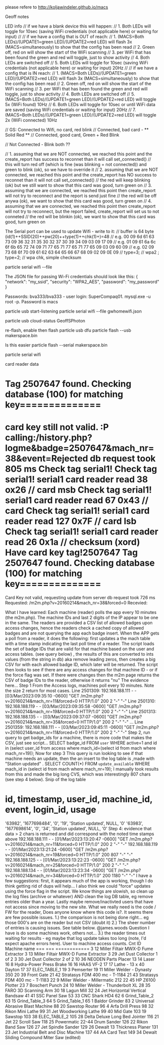 please refere to http://koljawindeler.github.io/macs


Geoff notes

LED info
	//	if we have a blank device this will happen:
	//	1. Both LEDs will toggle for 10sec (saving WiFi credentials (not applicable here) or waiting for input)
	//
	//	if we have a config that is OUT of reach:
	//	1. (MACS=Both LEDs)/(UPDATE1=green LED)/(UPDATE2=red LED) will flash 3x (MACS=simultaneously) to show that the config has been read
	//	2. Green off, red on will show the start of the WiFi scanning
	//	3. per WiFi that has been found the green and red will toggle, just to show activity
	// 	4. Both LEDs are switched off
	//	5. Both LEDs will toggle for 10sec (saving WiFi credentials (not applicable here) or waiting for input) 20Hz
	//
	//	if we have a config that is IN reach:
	//	1. (MACS=Both LEDs)/(UPDATE1=green LED)/(UPDATE2=red LED) will flash 3x (MACS=simultaneously) to show that the config has been read
	//	2. Green off, red on will show the start of the WiFi scanning
	//	3. per WiFi that has been found the green and red will toggle, just to show activity
	// 	4. Both LEDs are switched off
	//	5. (MACS=Both LEDs)/(UPDATE1=green LED)/(UPDATE2=red LED) will toggle 5x (WiFi found) 10Hz
	//	6. Both LEDs will toggle for 10sec or until WiFi data are saved (saving WiFi credentials or waiting for input) 20Hz
	//	7. (MACS=Both LEDs)/(UPDATE1=green LED)/(UPDATE2=red LED) will toggle 2x (WiFi connected) 10Hz

  

  // GS: Connected to Wifi, no card, red blink
  // Connected, bad card - ** Solid Red **
  // Connected, good card, Green  + Red Blink

  // Not Connected - Blink both ??


  
  // 1. assuming that we are NOT connected, we reached this point and the create_report has success to reconnet than it will call set_connected()
  // this will turn red off (which is fine (was blinking = not connected)) and green to blink (ok), so we have to override it
  // 2. assuming that we are NOT connected, we reached this point and the create_report has NO success to reconnet than it will not call set_connected()
  // the red will keep blinking (ok) but we still want to show that this card was good, turn green on
  // 3. assuming that we are connected, we reached this point then create_report will not try to reconnect and the report is send just fine
  // the red will be off anywa (ok), we want to show that this card was good, turn green on
  // 4. assuming that we are connected, we reached this point then create_report will not try to reconnect, but the report failed, create_report will set us to not conneted
  // the red will be blinkin (ok), we want to show that this card was good, turn green on

The Serial port can be used to update Wifi - write to it:
    // buffer is 64 byte (id(1)+<tab>+SSID(20)+<tab>+pw(20)+<tab>+type(1)+<tab>+chk(1)+<tab>)=48
    // e.g. 00 09 6d 61 63 73 09 36 32 31 35 30 32 37 30 39 34 09 03 09 17 09
    // e.g. 01 09 61 6a 6c 6f 6b 65 72 74 09 71 77 65 71 77 65 71 77 65 09 03 09 60 09
    // e.g. 02 09 73 68 6f 70 09 61 62 63 64 65 66 67 68 09 02 09 0E 09
        //   type=3; // wpa2 ;
             type=2; // wpa
             chk, simple checksum




particle serial wifi --file <config file>

The JSON file for passing Wi-Fi credentials should look like this:
{
  "network": "my_ssid",
  "security": "WPA2_AES",
  "password": "my_password"
}

Passwords:  bva333/bva333  - user login:   SuperCompaq01.
mysql.exe -u root -p.     Password is macs

particle usb start-listening
particle serial wifi --file gwhomewifi.json

particle usb cloud-status  GeoffSPhoton

re-flash, enable then flash
particle usb dfu 
particle flash --usb makerspace.bin

Is this easier
particle flash --serial makerspace.bin

particle serial wifi


card reader data

Tag 2507647 found. Checking database (100) for matching key==============
==============
card key still not valid. :P
calling:/history.php?logme&badge=2507647&mach_nr=38&event=Rejected
db request took 805 ms
Check tag serial1!
Check tag serial1!
serial1 card reader read 38  ox26  // card msb
Check tag serial1!
serial1 card reader read 67  0x43  // card
Check tag serial1!
serial1 card reader read 127 0x7F  // card lsb
Check tag serial1!
serial1 card reader read 26 0x1a   // checksum (xord)
Have card key tag!2507647
Tag 2507647 found. Checking database (100) for matching key==============
==============
Card Key not valid, requesting update from server
db request took 726 ms
Requested:
/m2m.php?v=20160214&mach_nr=38&forced=0
Recevied:


What I have learned:
Each machine (reader) polls the app every 10 minutes (the m2m.php). The machine IDs and last 2 digits of the IP appear to be one in the same. The readers are provided a CSV list of allowed badges upon access  changes, hence the readers check a cached copy of allowed badges and are not querying the app each badge insert.
When the APP gets a poll from a reader, it does the following:
first updates a the mach table with a time stamp indicating the last poll time of a reader.
The script loads the set of badge IDs that are valid for that machine based on the user and access tables. (see query below) , the results of this are converted to ints values (from the string in db) aka remove leading zeros, then creates a big CSV for with each allowed badge ID, which later will be returned.
The script then looks to see if there are any access changes for that machine ID - or if the force flag was set.
If there were changes then the m2m page returns the CSV of badge IDs to the reader, otherwise it returns "nu"
The evidence here…
Step 1
From the Access logs, machines poll every 10 minutes. Note the size 2 return for most cases.
Line 2501309: 192.168.188.111 - - [03/Mar/2023:09:35:10 -0600] "GET /m2m.php?v=20160214&mach_nr=11&forced=0 HTTP/1.0" 200 2 "-" "-"
Line 2501310: 192.168.188.119 - - [03/Mar/2023:09:35:58 -0600] "GET /m2m.php?v=20160214&mach_nr=19&forced=0 HTTP/1.0" 200 2 "-" "-"
Line 2501313: 192.168.188.135 - - [03/Mar/2023:09:37:07 -0600] "GET /m2m.php?v=20160214&mach_nr=35&forced=0 HTTP/1.0" 200 2 "-" "-"
…
Line 2501359: 192.168.188.111 - - [03/Mar/2023:09:45:11 -0600] "GET /m2m.php?v=20160214&mach_nr=11&forced=0 HTTP/1.0" 200 2 "-" "-"
Step 2,
 run query to get badge_ids for a machine, there is more code that makes the CSV, just see script…
SELECT badge_id FROM `user` WHERE active=1 and id in (select user_id from access where mach_id=(select id from mach where mach_nr=19));
Now for step 3
This query is run looking to see if that machine needs an update, then the an insert to the log table is ,made with "Station updated" .
 SELECT COUNT(*) FROM `update_available` WHERE mach_id in (select id from mach where mach_nr=19);
I manually took results from this and made the big long CVS, which was interestingly 807 chars (see step 4 below).
Snip of the log table
# id, timestamp, user_id, machine_id, event, login_id, usage
'63982', '1677698484', '0', '19', 'Station updated', NULL, '0'
'63983', '1677698614', '0', '34', 'Station updated', NULL, '0'
Step 4: evidence that data > 2 chars is returned and did correspond with the noted time stamps above
192.168.188.111 - - [01/Mar/2023:13:20:47 -0600] "GET /m2m.php?v=20160214&mach_nr=11&forced=0 HTTP/1.0" 200 2 "-" "-"
192.168.188.119 - - [01/Mar/2023:13:21:24 -0600] "GET /m2m.php?v=20160214&mach_nr=19&forced=0 HTTP/1.0" 200 807 "-" "-"
192.168.188.125 - - [01/Mar/2023:13:22:23 -0600] "GET /m2m.php?v=20160214&mach_nr=25&forced=0 HTTP/1.0" 200 2 "-" "-"
192.168.188.134 - - [01/Mar/2023:13:23:34 -0600] "GET /m2m.php?v=20160214&mach_nr=34&forced=0 HTTP/1.0" 200 1180 "-" "-"
I have a few suggestions:
first, it appears much of the app is working, though I do think getting rid of dups will help… I also think we could "force" updates using the force flag in the script.
We know things are slowish, so clean up the log files (archive or whatever) AND clean the log DB table, eg remove entries older than a year. Lastly maybe remove/inactivted users that have not access since moving to the new site.
What we really need is the code / FW for the reader, Does anyone know where this code is?. It seems there are few possible issues.
1.) the comparison is not being done right… eg those 000's are on the reader but not CSV (doubt it)
2.) The sheer number of entries is causing issues. See table below. 
@james.woods
 Question I have is do some machines work, others not…
3.) the reader times out waiting for results - eg maybe that log update takes too long (note, I'd expect apache errors here).
User to machine access counts.
Cnt       ID          Machine name
===      ===       ============
3         12        Miller Filtair MWX-D Fume Extractor
3         13        Miller Filtair MWX-D Fume Extractor
3         29        Jet Dust Collector 1 of 2
3         30        Jet Dust Collector 2 of 2
10        36        NEODEN Parts Placer
13        14        Laser
16        8         Hydra-Power Press Brake
16        16        HAAS VF-2
17        17        Lathe - 13 x 40 Dayton
17        37        ELEC_TABLE_1
19        3         Pemserter
19        11        Miller Welder - Dynasty 350
20        39        Front Gate
21        42        Stratasys FDM 400 mc - T-1184
21        43        Stratasys FDM 400 mc - T-1183
22        9         Miller Welder - Millermatic 212
22        45        HP Z6100 Plotter
23        7         Boschert Punch
24        10        Miller Welder - Thunderbolt XL
28        35        FARO 3D Scanning Arm
30        18        Lagun Mill
32        24        Jet Horizontal Vertical Bandsaw
41        41        SSC Panel Saw
53        33        CNC Shark HD4
62        6         Grind_Table_2
63        15        Grind_Table_3
64        5         Grind_Table_1
65        1         Baldor Grinder
83        2         Universal Abrasive Blast Machine
88        20        Sawstop Router
96        4         Arfa Drill Press
98        32        Rikon Mini Lathe
99        31        Jet Woodworking Lathe
99        40        Mid Gate
103        19        Sawstop
103        38        ELEC_TABLE_2
105        28        Delta Deluxe Long Bed Jointer
116        21        Jet 22 Scroll Saw
118        25        Powermatic 22-44 Drum Sander
126        22        Rikon Band Saw
126        27        Jet Spindle Sander
129        26        Dewalt 13 Thickness Planer
131        23        Jet Industrial Belt and Disc Machine
137        44        AA Card Test
149        34        Dewalt Sliding Compound Miter Saw (edited) 



